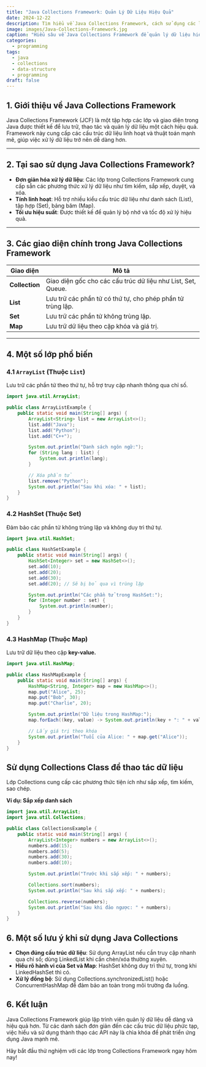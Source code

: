 ```yaml
---
title: "Java Collections Framework: Quản Lý Dữ Liệu Hiệu Quả"
date: 2024-12-22
description: Tìm hiểu về Java Collections Framework, cách sử dụng các lớp như List, Set, Map và các thao tác quản lý dữ liệu hiệu quả.
image: images/Java-Collections-Framework.jpg
caption: "Hiểu sâu về Java Collections Framework để quản lý dữ liệu hiệu quả"
categories:
  - programming
tags:
  - java
  - collections
  - data-structure
  - programming
draft: false
---
```


## 1. Giới thiệu về Java Collections Framework

Java Collections Framework (JCF) là một tập hợp các lớp và giao diện trong Java được thiết kế để lưu trữ, thao tác và quản lý dữ liệu một cách hiệu quả. Framework này cung cấp các cấu trúc dữ liệu linh hoạt và thuật toán mạnh mẽ, giúp việc xử lý dữ liệu trở nên dễ dàng hơn.

---

## 2. Tại sao sử dụng Java Collections Framework?

- **Đơn giản hóa xử lý dữ liệu**: Các lớp trong Collections Framework cung cấp sẵn các phương thức xử lý dữ liệu như tìm kiếm, sắp xếp, duyệt, và xóa.
- **Tính linh hoạt**: Hỗ trợ nhiều kiểu cấu trúc dữ liệu như danh sách (List), tập hợp (Set), bảng băm (Map).
- **Tối ưu hiệu suất**: Được thiết kế để quản lý bộ nhớ và tốc độ xử lý hiệu quả.

---

## 3. Các giao diện chính trong Java Collections Framework

| Giao diện | Mô tả |
|-----------|-------|
| **Collection** | Giao diện gốc cho các cấu trúc dữ liệu như List, Set, Queue. |
| **List**      | Lưu trữ các phần tử có thứ tự, cho phép phần tử trùng lặp. |
| **Set**       | Lưu trữ các phần tử không trùng lặp. |
| **Map**       | Lưu trữ dữ liệu theo cặp khóa và giá trị. |

---

## 4. Một số lớp phổ biến

### 4.1 `ArrayList` (Thuộc `List`)
Lưu trữ các phần tử theo thứ tự, hỗ trợ truy cập nhanh thông qua chỉ số.

```java
import java.util.ArrayList;

public class ArrayListExample {
    public static void main(String[] args) {
        ArrayList<String> list = new ArrayList<>();
        list.add("Java");
        list.add("Python");
        list.add("C++");

        System.out.println("Danh sách ngôn ngữ:");
        for (String lang : list) {
            System.out.println(lang);
        }

        // Xóa phần tử
        list.remove("Python");
        System.out.println("Sau khi xóa: " + list);
    }
}
```
### 4.2 HashSet (Thuộc Set)
Đảm bảo các phần tử không trùng lặp và không duy trì thứ tự.
```java
import java.util.HashSet;

public class HashSetExample {
    public static void main(String[] args) {
        HashSet<Integer> set = new HashSet<>();
        set.add(10);
        set.add(20);
        set.add(30);
        set.add(20); // Sẽ bị bỏ qua vì trùng lặp

        System.out.println("Các phần tử trong HashSet:");
        for (Integer number : set) {
            System.out.println(number);
        }
    }
}
```
### 4.3 HashMap (Thuộc Map)
Lưu trữ dữ liệu theo cặp **key-value.**
```java
import java.util.HashMap;

public class HashMapExample {
    public static void main(String[] args) {
        HashMap<String, Integer> map = new HashMap<>();
        map.put("Alice", 25);
        map.put("Bob", 30);
        map.put("Charlie", 20);

        System.out.println("Dữ liệu trong HashMap:");
        map.forEach((key, value) -> System.out.println(key + ": " + value));

        // Lấy giá trị theo khóa
        System.out.println("Tuổi của Alice: " + map.get("Alice"));
    }
}
```
## Sử dụng Collections Class để thao tác dữ liệu
Lớp Collections cung cấp các phương thức tiện ích như sắp xếp, tìm kiếm, sao chép.

**Ví dụ: Sắp xếp danh sách**
```java
import java.util.ArrayList;
import java.util.Collections;

public class CollectionsExample {
    public static void main(String[] args) {
        ArrayList<Integer> numbers = new ArrayList<>();
        numbers.add(15);
        numbers.add(5);
        numbers.add(30);
        numbers.add(10);

        System.out.println("Trước khi sắp xếp: " + numbers);

        Collections.sort(numbers);
        System.out.println("Sau khi sắp xếp: " + numbers);

        Collections.reverse(numbers);
        System.out.println("Sau khi đảo ngược: " + numbers);
    }
}
```
## 6. Một số lưu ý khi sử dụng Java Collections
- **Chọn đúng cấu trúc dữ liệu**: Sử dụng ArrayList nếu cần truy cập nhanh qua chỉ số; dùng LinkedList khi cần chèn/xóa thường xuyên.
- **Hiểu rõ hành vi của Set và Map**: HashSet không duy trì thứ tự, trong khi LinkedHashSet thì có.
- **Xử lý đồng bộ**: Sử dụng Collections.synchronizedList() hoặc ConcurrentHashMap để đảm bảo an toàn trong môi trường đa luồng.
## 6. Kết luận
Java Collections Framework giúp lập trình viên quản lý dữ liệu dễ dàng và hiệu quả hơn. Từ các danh sách đơn giản đến các cấu trúc dữ liệu phức tạp, việc hiểu và sử dụng thành thạo các API này là chìa khóa để phát triển ứng dụng Java mạnh mẽ.

Hãy bắt đầu thử nghiệm với các lớp trong Collections Framework ngay hôm nay!


